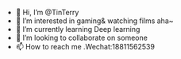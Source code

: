 - 👋 Hi, I’m @TinTerry
- 👀 I’m interested in gaming& watching films aha~
- 🌱 I’m currently learning Deep learning
- 💞️ I’m looking to collaborate on someone
- 📫 How to reach me .Wechat:18811562539

<!---
TinTerry/TinTerry is a ✨ special ✨ repository because its `README.md` (this file) appears on your GitHub profile.
You can click the Preview link to take a look at your changes.
--->
